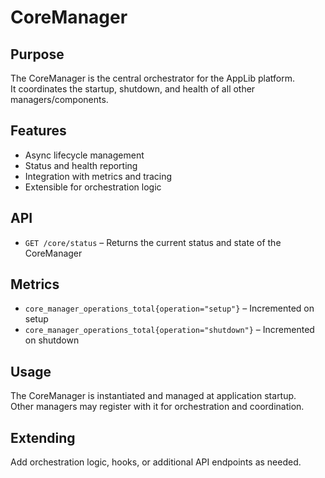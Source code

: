 # CoreManager

## Purpose

The CoreManager is the central orchestrator for the AppLib platform.  
It coordinates the startup, shutdown, and health of all other managers/components.

## Features

- Async lifecycle management
- Status and health reporting
- Integration with metrics and tracing
- Extensible for orchestration logic

## API

- `GET /core/status` – Returns the current status and state of the CoreManager

## Metrics

- `core_manager_operations_total{operation="setup"}` – Incremented on setup
- `core_manager_operations_total{operation="shutdown"}` – Incremented on shutdown

## Usage

The CoreManager is instantiated and managed at application startup.  
Other managers may register with it for orchestration and coordination.

## Extending

Add orchestration logic, hooks, or additional API endpoints as needed.
